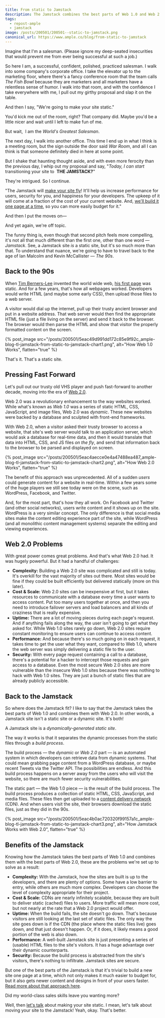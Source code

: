 ```yaml
---
title: From static to Jamstack
description: The Jamstack combines the best parts of Web 1.0 and Web 2.0, resulting in secure sites that are easily scalable, well-performing, and lower cost.
tags:
  - repost-ample
  - jamstack
image: /posts/200501/200501--static-to-jamstack.png
canonical_url: https://www.ample.co/blog/from-static-to-jamstack
---
```


Imagine that I'm a salesman. (Please ignore my deep-seated insecurities that would prevent me from ever being successful at such a job.)

So here I am, a successful, confident, polished, practiced salesman. I walk into some company's corporate office. I take the elevator up to the marketing floor, where there's a fancy conference room that the team calls _The Fish Bowl_ because they are marketers and all marketers have a relentless sense of humor. I walk into that room, and with the confidence I take everywhere with me, I pull out my girthy proposal and slap it on the table.

And then I say, "We're going to make your site static."

You'd kick me out of the room, right? That company did. Maybe you'd be a little nicer and wait until I left to make fun of me.

But wait,  I am the _World's Greatest Salesman_.

The next day, I walk into another office. This time I end up in what I think is a meeting room, but the sign outside the door said _War Room_, and all I can think is that someone definitely died in here at some point.

But I shake that haunting thought aside, and with even more ferocity than the previous day, I whip out my proposal and say, "_Today, I can start_ transitioning your site to  **THE JAMSTACK?**"

They're intrigued. So I continue.

"The Jamstack will [make your site fly](https://www.helloample.com/blog/top-4-reasons-we-use-jamstack)! It'll help us increase performance for users, security for you, and happiness for your developers. The upkeep of it will come at a fraction of the cost of your current website. And, [we'll build it one page at a time](https://www.helloample.com/blog/migrating-to-the-jamstack), so you can more easily budget for it."

And then I put the moves on—

And yet again, we're off topic.

The funny thing is, even though that second pitch feels more compelling, it's not all that much different than the first one, other than one word — _Jamstack_. See, a Jamstack site _is_ a static site, but it's so much more than that. To understand that nuance, we're going to have to travel back to the age of Ian Malcolm and Kevin McCallister — _The 90s_.

## Back to the 90s

When [Tim Berners-Lee](https://www.w3.org/People/Berners-Lee/) invented the world wide web, [his first page](http://info.cern.ch/hypertext/WWW/TheProject.html) was static. And for a few years, that's how all webpages worked. Developers would write HTML (and maybe some early CSS), then upload those files to a web server.

A visitor would dial up the internet, pull up their trusty ancient browser and put in a website address. That web server would then find the appropriate HTML file (just a file living on the server) and send it back to the browser. The browser would then parse the HTML and show that visitor the properly formatted content on the screen.

{% post_image
    src="/posts/200501/5eac49d991dd172c85e9f92c_ample-blog-tl-jamstack-from-static-to-jamstack-chart1.png",
    alt="How Web 1.0 Works",
    flatten="true" %}

That's it. That's a static site.

## Pressing Fast Forward

Let's pull out our trusty old VHS player and push fast-forward to another decade, moving into the era of [Web 2.0](https://en.wikipedia.org/wiki/Web_2.0).

Web 2.0 was a revolutionary enhancement to the way websites worked. While what's known as _Web 1.0_ was a series of static HTML, CSS, JavaScript, and image files, Web 2.0 was _dynamic_. These new websites were backed by a database and sculpted with front-end frameworks.

With Web 2.0, when a visitor asked their trusty browser to access a website, that site's web server would talk to an application server, which would ask a database for real-time data, and then it would translate that data into HTML, CSS, and JS files _on the fly_, and send that information back to the browser to be parsed and displayed on screen.

{% post_image
    src="/posts/200501/5eac4aecce0e4a47488ea487_ample-blog-tl-jamstack-from-static-to-jamstack-chart2.png",
    alt="How Web 2.0 Works",
    flatten="true" %}

The benefit of this approach was unprecedented. All of a sudden _users_ could generate content for a website in real-time. Within a few years some of the huge players we still see today were on the scene, such as WordPress, Facebook, and Twitter.

And, for the most part, that's how they all work. On Facebook and Twitter (and other social networks), users write content and it shows up on the site. WordPress is a very similar concept. The only difference is that social media sites make the content editing experience part of the site, while WordPress (and all monolithic content management systems) separate the editing and viewing experiences.

## Web 2.0 Problems

With great power comes great problems. And that's what Web 2.0 had. It was hugely powerful. But it had a handful of challenges:

- **Complexity:** Building a Web 2.0 site was complicated and still is today. It's overkill for the vast majority of sites out there. Most sites would be fine if they could be built efficiently but delivered statically (more on this later).
- **Cost & Scale:** Web 2.0 sites can be inexpensive at first, but it takes resources to communicate with a database every time a user wants to access content. Put too many users together at once, and then you need to introduce failover servers and load balancers and all kinds of craziness that is really expensive.
- **Uptime:** There are a lot of moving pieces during each page's request. And if anything fails along the way, the user isn't going to get what they asked for. While Web 1.0 sites rarely go down, Web 2.0 sites require constant monitoring to ensure users can continue to access content.
- **Performance:** And because there's so much going on in each request, it takes time to get the user what they want, compared to Web 1.0, where the web server was simply delivering a static file to the user.
- **Security:** With every page request containing a call to a database, there's a potential for a hacker to intercept those requests and gain access to a database. Even the most secure Web 2.0 sites are more vulnerable than the insecure Web 1.0 sites because there was nothing to hack with Web 1.0 sites. They are just a bunch of static files that are already publicly accessible.

## Back to the Jamstack

So where does the Jamstack fit? I like to say that the Jamstack takes the best parts of Web 1.0 and combines them with Web 2.0. In other words, a Jamstack site isn't a static site or a dynamic site. It's both!

A Jamstack site is a _dynamically-generated static site_.

The way it works is that it separates the dynamic processes from the static files through a _build process_.

The build process — the _dynamic_ or _Web 2.0_ part — is an automated system in which developers can retrieve data from dynamic systems. That could mean grabbing page content from a WordPress database, or maybe recent Tweets via the Twitter API. The possibilities are endless. And this build process happens on a server away from the users who will visit the website, so there are much fewer security vulnerabilities.

The static part — the Web 1.0 piece — is the result of the build process. The build process produces a collection of static HTML, CSS, JavaScript, and media files. These files then get uploaded to a [content delivery network](https://en.wikipedia.org/wiki/Content_delivery_network) (CDN). And when users visit the site, their browsers download the static files, just as they did in the 90s.

{% post_image
    src="/posts/200501/5eac4b0ac720320f99157a1c_ample-blog-tl-jamstack-from-static-to-jamstack-chart3.png",
    alt="How Jamstack Works with Web 2.0",
    flatten="true" %}

## Benefits of the Jamstack

Knowing how the Jamstack takes the best parts of Web 1.0 and combines them with the best parts of Web 2.0, these are the problems we're set up to solve as a result:

- **Complexity:** With the Jamstack, how the sites are built is up to the developers, and there are plenty of options. Some have a low barrier to entry, while others are much more complex. Developers can choose the level of complexity appropriate for their project.
- **Cost & Scale:** CDNs are nearly infinitely scalable, because they are built to deliver static (cached) files to users. More traffic will mean more cost, but not nearly at the rate that a Web 2.0 project would offer.
- **Uptime:** When the build fails, the site doesn't go down. That's because visitors are still looking at the last set of static files. The only way the site goes down is if the CDN (the place where the static files live) goes down, and that just doesn't happen. Or, if it does, it likely means a good portion of the web is also down.
- **Performance:** A well-built Jamstack site is just presenting a series of (usable) HTML files to the site's visitors. It has a huge advantage over their dynamic counterparts.
- **Security:** Because the build process is abstracted from the site's visitors, there's nothing to infiltrate. Jamstack sites are secure.

But one of the best parts of the Jamstack is that it's trivial to build a new site one page at a time, which not only makes it much easier to budget for, but it also gets newer content and designs in front of your users faster. [Read more about that approach here](https://www.helloample.com/blog/migrating-to-the-jamstack).

Did my world-class sales skills leave you wanting more?

Well, then [let's talk](https://www.ample.co/contact) about making your site static. I mean, let's talk about moving your site to the Jamstack! Yeah, okay. That's better.
